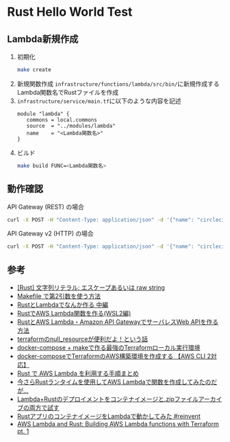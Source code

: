 # Rust Hello World Test

## Lambda新規作成
1. 初期化
   ```sh
   make create
   ```
1. 新規関数作成
   `infrastructure/functions/lambda/src/bin/`に新規作成するLambda関数名でRustファイルを作成
1. `infrastructure/service/main.tf`に以下のような内容を記述
   ```hcl
   module "lambda" {
      commons = local.commons
      source  = "../modules/lambda"
      name    = "<Lambda関数名>"
   }
   ```
1. ビルド
   ```sh
   make build FUNC=<Lambda関数名>
   ```

## 動作確認
API Gateway (REST) の場合
```sh
curl -X POST -H "Content-Type: application/json" -d '{"name": "circleci"}' 'https://<URI>/prod/greet'
```

API Gateway v2 (HTTP) の場合
```sh
curl -X POST -H "Content-Type: application/json" -d '{"name": "circleci"}' 'https://<URI>/greet'
```

## 参考
- [[Rust] 文字列リテラル: エスケープあるいは raw string](https://qiita.com/osanshouo/items/59790f5fcd515a0ae559)
- [Makefile で第2引数を使う方法](https://qiita.com/algas/items/499d0d69d51a1cc7639f)
- [RustとLambdaでなんか作る 中編](https://qiita.com/ikegam1/items/0537ba51ac4ddbe02a8e#%E3%81%84%E3%81%98%E3%82%8B)
- [RustでAWS Lambda関数を作る(WSL2編)](https://zenn.dev/upopon/articles/622701b5a6c9ba)
- [RustとAWS Lambda・Amazon API GatewayでサーバレスWeb APIを作る方法](https://zenn.dev/uedayou/articles/22252000441999)
- [terraformのnull_resourceが便利だよ！という話](https://qiita.com/eigo_s/items/0dd6ffc84e1732eff703)
- [docker-compose + makeで作る最強のTerraformローカル実行環境](https://qiita.com/Tocyuki/items/0cb655e6357d9bf0c40f)
- [docker-composeでTerraformのAWS構築環境を作成する 【AWS CLI 2対応】](https://zenn.dev/foolishell/articles/69a9200596560e)
- [Rust で AWS Lambda を利用する手順まとめ](https://komorinfo.com/blog/rust-aws-lambda/)
- [今さらRustランタイムを使用してAWS Lambdaで関数を作成してみたのだが...](https://qiita.com/mwataame/items/5247a1deb98e68561413)
- [Lambda+Rustのデプロイメントをコンテナイメージと.zipファイルアーカイブの両方で試す](https://qiita.com/c3drive/items/67b95f36a27743c72962)
- [RustアプリのコンテナイメージをLambdaで動かしてみた #reinvent](https://dev.classmethod.jp/articles/rust-app-container-on-lambda-function/)
- [AWS Lambda and Rust: Building AWS Lambda functions with Terraform pt. 1](https://medium.com/@jakub.jantosik/aws-lambda-and-rust-building-aws-lambda-functions-with-terraform-pt-1-a09e5c0a0cb9)
